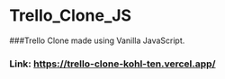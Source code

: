# Trello_Clone_JS
###Trello Clone made using Vanilla JavaScript.
### Link: https://trello-clone-kohl-ten.vercel.app/
